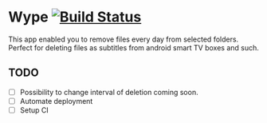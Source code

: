 # Wype [![Build Status](https://travis-ci.org/P1-Ro/Wype.svg?branch=master)](https://travis-ci.org/P1-Ro/Wype)
This app enabled you to remove files every day from selected folders.
Perfect for deleting files as subtitles from android smart TV boxes and such.

## TODO
- [ ] Possibility to change interval of deletion coming soon.
- [ ] Automate deployment
- [ ] Setup CI
